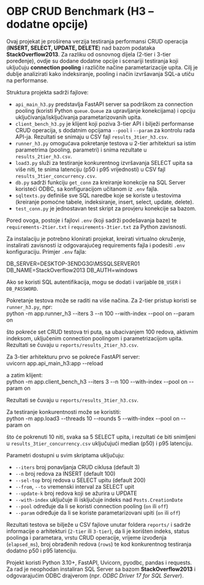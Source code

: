 # OBP CRUD Benchmark (H3 – dodatne opcije)

Ovaj projekat je proširena verzija testiranja performansi CRUD operacija (**INSERT, SELECT, UPDATE, DELETE**) nad bazom podataka **StackOverflow2013**. Za razliku od osnovnog dijela (2-tier i 3-tier poređenje), ovdje su dodane dodatne opcije i scenariji testiranja koji uključuju **connection pooling** i različite načine parametarizacije upita. Cilj je dublje analizirati kako indeksiranje, pooling i način izvršavanja SQL-a utiču na performanse.

Struktura projekta sadrži fajlove:  
- `api_main_h3.py` predstavlja FastAPI server sa podrškom za connection pooling (koristi Python `queue.Queue` za upravljanje konekcijama) i opciju uključivanja/isključivanja parametarizovanih upita.  
- `client_bench_h3.py` je klijent koji poziva 3-tier API i bilježi performanse CRUD operacija, s dodatnim opcijama `--pool` i `--param` za kontrolu rada API-ja. Rezultati se snimaju u CSV fajl `results_3tier_h3.csv`.  
- `runner_h3.py` omogućava pokretanje testova u 2-tier arhitekturi sa istim parametrima (pooling, parametri) i snima rezultate u `results_2tier_h3.csv`.  
- `load3.py` služi za testiranje konkurentnog izvršavanja SELECT upita sa više niti, te snima latenciju (p50 i p95 vrijednosti) u CSV fajl `results_3tier_concurrency.csv`.  
- `db.py` sadrži funkciju `get_conn` za kreiranje konekcije na SQL Server koristeći ODBC, sa konfiguracijom učitanom iz `.env` fajla.  
- `sqltexts.py` definiše sve SQL naredbe koje se koriste u testovima (kreiranje pomoćne tabele, indeksiranje, insert, select, update, delete).  
- `test_conn.py` je jednostavan test skript za provjeru konekcije sa bazom.  

Pored ovoga, postoje i fajlovi `.env` (koji sadrži podešavanja baze) te `requirements-2tier.txt` i `requirements-3tier.txt` za Python zavisnosti.  

Za instalaciju je potrebno klonirati projekat, kreirati virtualno okruženje, instalirati zavisnosti iz odgovarajućeg requirements fajla i podesiti `.env` konfiguraciju. Primjer `.env` fajla:  

DB_SERVER=DESKTOP-3ENDG3G\MSSQLSERVER01
DB_NAME=StackOverflow2013
DB_AUTH=windows

Ako se koristi SQL autentifikacija, mogu se dodati i varijable `DB_USER` i `DB_PASSWORD`.  

Pokretanje testova može se raditi na više načina. Za 2-tier pristup koristi se `runner_h3.py`, npr:  
python -m app.runner_h3 --iters 3 --n 100 --with-index --pool on --param on

što pokreće set CRUD testova tri puta, sa ubacivanjem 100 redova, aktivnim indeksom, uključenim connection poolingom i parametrizacijom upita. Rezultati se čuvaju u `reports/results_2tier_h3.csv`.  

Za 3-tier arhitekturu prvo se pokreće FastAPI server:  
uvicorn app.api_main_h3:app --reload

a zatim klijent:  
python -m app.client_bench_h3 --iters 3 --n 100 --with-index --pool on --param on

Rezultati se čuvaju u `reports/results_3tier_h3.csv`.  

Za testiranje konkurentnosti može se koristiti:  
python -m app.load3 --threads 10 --rounds 5 --with-index --pool on --param on

što će pokrenuti 10 niti, svaka sa 5 SELECT upita, i rezultati će biti snimljeni u `results_3tier_concurrency.csv` uključujući median (p50) i p95 latenciju.  

Parametri dostupni u svim skriptama uključuju:  
- `--iters` broj ponavljanja CRUD ciklusa (default 3)  
- `--n` broj redova za INSERT (default 100)  
- `--sel-top` broj redova u SELECT upitu (default 200)  
- `--from`, `--to` vremenski interval za SELECT upit  
- `--update-k` broj redova koji se ažurira u UPDATE  
- `--with-index` uključuje ili isključuje indeks nad `Posts.CreationDate`  
- `--pool` određuje da li se koristi connection pooling (`on` ili `off`)  
- `--param` određuje da li se koriste parametarizovani upiti (`on` ili `off`)  

Rezultati testova se bilježe u CSV fajlove unutar foldera `reports/` i sadrže informacije o arhitekturi (`2-tier` ili `3-tier`), da li je korišten indeks, status poolinga i parametara, vrstu CRUD operacije, vrijeme izvođenja (`elapsed_ms`), broj obrađenih redova (`rows`) te kod konkurentnog testiranja dodatno p50 i p95 latenciju.  

Projekt koristi Python 3.10+, FastAPI, Uvicorn, pyodbc, pandas i requests. Za rad je neophodan instaliran SQL Server sa bazom **StackOverflow2013** i odgovarajućim ODBC drajverom (npr. *ODBC Driver 17 for SQL Server*).  
